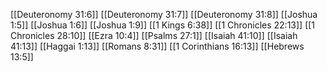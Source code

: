 [[Deuteronomy 31:6]]
[[Deuteronomy 31:7]]
[[Deuteronomy 31:8]]
[[Joshua 1:5]]
[[Joshua 1:6]]
[[Joshua 1:9]]
[[1 Kings 6:38]]
[[1 Chronicles 22:13]]
[[1 Chronicles 28:10]]
[[Ezra 10:4]]
[[Psalms 27:1]]
[[Isaiah 41:10]]
[[Isaiah 41:13]]
[[Haggai 1:13]]
[[Romans 8:31]]
[[1 Corinthians 16:13]]
[[Hebrews 13:5]]
